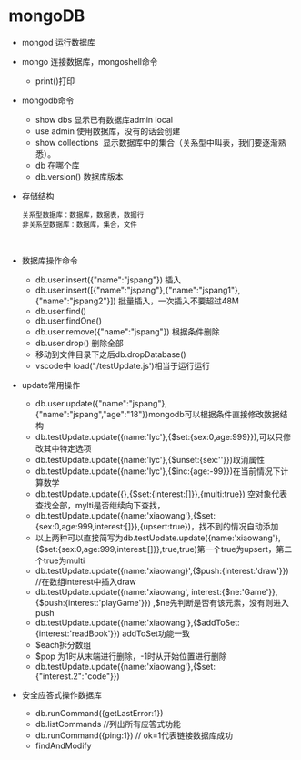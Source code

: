# mongoDB



- mongod 运行数据库

- mongo 连接数据库，mongoshell命令

  - print()打印

- mongodb命令

  - show dbs 显示已有数据库admin local
  - use admin 使用数据库，没有的话会创建
  - show collections  显示数据库中的集合（关系型中叫表，我们要逐渐熟悉）。
  - db 在哪个库
  - db.version() 数据库版本

- 存储结构

  ```
  关系型数据库：数据库，数据表，数据行
  非关系型数据库：数据库，集合，文件
  ```

  ​

- 数据库操作命令

  - db.user.insert({"name":"jspang"}) 插入
  - db.user.insert([{"name":"jspang"},{"name":"jspang1"},{"name":"jspang2"}]) 批量插入，一次插入不要超过48M
  - db.user.find()
  - db.user.findOne()
  - db.user.remove({"name":"jspang"}) 根据条件删除
  - db.user.drop() 删除全部
  - 移动到文件目录下之后db.dropDatabase()
  - vscode中 load('./testUpdate.js')相当于运行运行

- update常用操作

  - db.user.update({"name":"jspang"},{"name":"jspang","age":"18"})mongodb可以根据条件直接修改数据结构
  - db.testUpdate.update({name:'lyc'},{$set:{sex:0,age:999}}),可以只修改其中特定选项
  - db.testUpdate.update({name:'lyc'},{$unset:{sex:''}})取消属性
  - db.testUpdate.update({name:'lyc'},{$inc:{age:-99}})在当前情况下计算数学
  - db.testUpdate.update({},{$set:{interest:[]}},{multi:true}) 空对象代表查找全部，mylti是否继续向下查找，
  - db.testUpdate.update({name:'xiaowang'},{$set:{sex:0,age:999,interest:[]}},{upsert:true})，找不到的情况自动添加
  - 以上两种可以直接简写为db.testUpdate.update({name:'xiaowang'},{$set:{sex:0,age:999,interest:[]}},true,true)第一个true为upsert，第二个true为multi
  - db.testUpdate.update({name:'xiaowang}',{$push:{interest:'draw'}}) //在数组interest中插入draw
  - db.testUpdate.update({name:'xiaowang', interest:{$ne:'Game'}},{$push:{interest:'playGame'}}) ,$ne先判断是否有该元素，没有则进入push
  - db.testUpdate.update({name:'xiaowang'},{$addToSet:{interest:'readBook'}})  addToSet功能一致
  - $each拆分数组
  - $pop 为1时从末端进行删除，-1时从开始位置进行删除
  - db.testUpdate.update({name:'xiaowang'},{$set:{"interest.2":"code"}})
- 安全应答式操作数据库
  - db.runCommand({getLastError:1})
  - db.listCommands //列出所有应答式功能
  - db.runCommand({ping:1}) // ok=1代表链接数据库成功
  - findAndModify